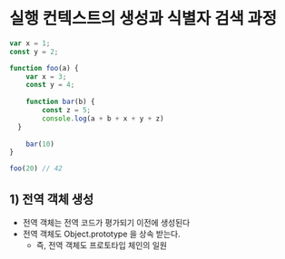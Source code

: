 # 실행 컨텍스트의 생성과 식별자 검색 과정
```typescript jsx
var x = 1;
const y = 2;

function foo(a) {
	var x = 3;
	const y = 4;
	
	function bar(b) {
		const z = 5;
		console.log(a + b + x + y + z)
  }
	
	bar(10)
}

foo(20) // 42
```
## 1) 전역 객체 생성
- 전역 객체는 전역 코드가 평가되기 이전에 생성된다
- 전역 객체도 Object.prototype 을 상속 받는다.
  - 즉, 전역 객체도 프로토타입 체인의 일원
